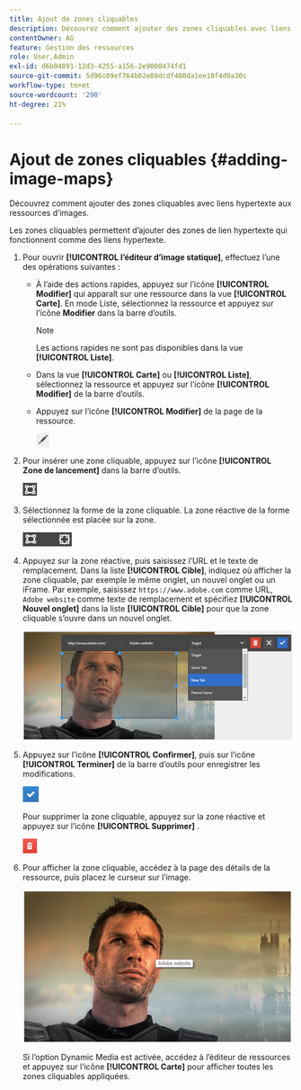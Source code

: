 ```yaml
---
title: Ajout de zones cliquables
description: Découvrez comment ajouter des zones cliquables avec liens hypertexte aux ressources d’images.
contentOwner: AG
feature: Gestion des ressources
role: User,Admin
exl-id: d6b04891-12d3-4255-a156-2e9000474fd1
source-git-commit: 5d96c09ef764b02e08dcdf480da1ee18f4d9a30c
workflow-type: tm+mt
source-wordcount: '290'
ht-degree: 21%

---
```


# Ajout de zones cliquables {#adding-image-maps}

Découvrez comment ajouter des zones cliquables avec liens hypertexte aux ressources d’images.

Les zones cliquables permettent d’ajouter des zones de lien hypertexte qui fonctionnent comme des liens hypertexte.

1. Pour ouvrir **[!UICONTROL l’éditeur d’image statique]**, effectuez l’une des opérations suivantes :

   * À l’aide des actions rapides, appuyez sur l’icône **[!UICONTROL Modifier]** qui apparaît sur une ressource dans la vue **[!UICONTROL Carte]**. En mode Liste, sélectionnez la ressource et appuyez sur l’icône **Modifier** dans la barre d’outils.

      >[!NOTE]
      >
      >Les actions rapides ne sont pas disponibles dans la vue **[!UICONTROL Liste]**.

   * Dans la vue **[!UICONTROL Carte]** ou **[!UICONTROL Liste]**, sélectionnez la ressource et appuyez sur l’icône **[!UICONTROL Modifier]** de la barre d’outils.
   * Appuyez sur l’icône **[!UICONTROL Modifier]** de la page de la ressource.

      ![chlimage_1-420](assets/chlimage_1-420.png)

1. Pour insérer une zone cliquable, appuyez sur l’icône **[!UICONTROL Zone de lancement]** dans la barre d’outils.

   ![chlimage_1-421](assets/chlimage_1-421.png)

1. Sélectionnez la forme de la zone cliquable. La zone réactive de la forme sélectionnée est placée sur la zone.

   ![chlimage_1-422](assets/chlimage_1-422.png)

1. Appuyez sur la zone réactive, puis saisissez l’URL et le texte de remplacement. Dans la liste **[!UICONTROL Cible]**, indiquez où afficher la zone cliquable, par exemple le même onglet, un nouvel onglet ou un iFrame. Par exemple, saisissez `https://www.adobe.com` comme URL, `Adobe website` comme texte de remplacement et spécifiez **[!UICONTROL Nouvel onglet]** dans la liste **[!UICONTROL Cible]** pour que la zone cliquable s’ouvre dans un nouvel onglet.

   ![chlimage_1-423](assets/chlimage_1-423.png)

1. Appuyez sur l’icône **[!UICONTROL Confirmer]**, puis sur l’icône **[!UICONTROL Terminer]** de la barre d’outils pour enregistrer les modifications.

   ![chlimage_1-424](assets/chlimage_1-424.png)

   Pour supprimer la zone cliquable, appuyez sur la zone réactive et appuyez sur l’icône **[!UICONTROL Supprimer]** .

   ![chlimage_1-425](assets/chlimage_1-425.png)

1. Pour afficher la zone cliquable, accédez à la page des détails de la ressource, puis placez le curseur sur l’image.

   ![chlimage_1-426](assets/chlimage_1-426.png)

   Si l’option Dynamic Media est activée, accédez à l’éditeur de ressources et appuyez sur l’icône **[!UICONTROL Carte]** pour afficher toutes les zones cliquables appliquées.

